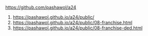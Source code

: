 <https://github.com/pashawol/a24>
1. <https://pashawol.github.io/a24/public/>
1. <https://pashawol.github.io/a24/public/08-franchise.html>
1. <https://pashawol.github.io/a24/public/08-franchise-ded.html>